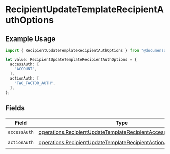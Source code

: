 # RecipientUpdateTemplateRecipientAuthOptions

## Example Usage

```typescript
import { RecipientUpdateTemplateRecipientAuthOptions } from "@documenso/sdk-typescript/models/operations";

let value: RecipientUpdateTemplateRecipientAuthOptions = {
  accessAuth: [
    "ACCOUNT",
  ],
  actionAuth: [
    "TWO_FACTOR_AUTH",
  ],
};
```

## Fields

| Field                                                                                                                                            | Type                                                                                                                                             | Required                                                                                                                                         | Description                                                                                                                                      |
| ------------------------------------------------------------------------------------------------------------------------------------------------ | ------------------------------------------------------------------------------------------------------------------------------------------------ | ------------------------------------------------------------------------------------------------------------------------------------------------ | ------------------------------------------------------------------------------------------------------------------------------------------------ |
| `accessAuth`                                                                                                                                     | [operations.RecipientUpdateTemplateRecipientAccessAuthResponse](../../models/operations/recipientupdatetemplaterecipientaccessauthresponse.md)[] | :heavy_check_mark:                                                                                                                               | N/A                                                                                                                                              |
| `actionAuth`                                                                                                                                     | [operations.RecipientUpdateTemplateRecipientActionAuthResponse](../../models/operations/recipientupdatetemplaterecipientactionauthresponse.md)[] | :heavy_check_mark:                                                                                                                               | N/A                                                                                                                                              |